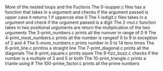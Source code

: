 More of the nested loops and the Fuctions
The 0-isupper.c files has a function that takes in a urgument and checks if the argument passed is upper case it returns 1 if uppercse else 0
The 1-isdigit.c files takes in a urgument and check if the urgument passed is a digit
The 2-mul.c function takes in two positional urguments are return the multplication of the two urguments
The 3-print_numbers.c prints all the numver in range of 0 9
The 4-print_most_numbers.c prints all the number is rangeof 0 to 9 in exception of 2 and 4
The 5-more_numbers.c prints number in 0 to 14 tens times
The 6-print_line.c printins a straight line
The 7-print_diagonal.c prints all the diagonals
The 8-print_square.c prints squre 
The 9-fizz_buzz.c checks if the number is a multiple of 3 and 5 or both
The 10-print_triangle.c prints a trianle using #
The 100-prime_factor.c prints all the prime numbers

